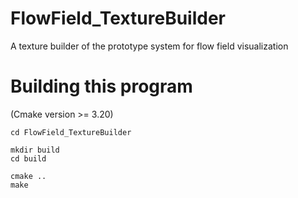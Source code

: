 # FlowField_TextureBuilder
A texture builder of the prototype system for flow field visualization

# Building this program
(Cmake version >= 3.20)

```
cd FlowField_TextureBuilder

mkdir build
cd build

cmake ..
make
```
